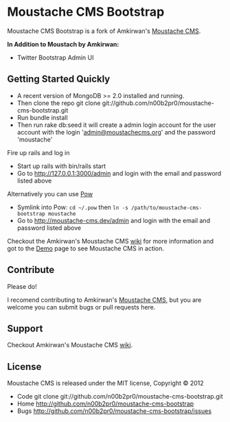 # Moustache CMS Bootstrap

Moustache CMS Bootstrap is a fork of Amkirwan's [Moustache CMS](https://github.com/amkirwan/moustache-cms).

**In Addition to Moustach by Amkirwan:**

- Twitter Bootstrap Admin UI

## Getting Started Quickly

- A recent version of MongoDB >= 2.0 installed and running. 
- Then clone the repo git clone git://github.com/n00b2pr0/moustache-cms-bootstrap.git
- Run bundle install
- Then run rake db:seed it will create a admin login account for the user account with the login 'admin@moustachecms.org' and the password 'moustache'

Fire up rails and log in

- Start up rails with bin/rails start 
- Go to http://127.0.0.1:3000/admin and login with the email and password listed above

Alternatively you can use [Pow](http://pow.cx/)

- Symlink into Pow: `cd ~/.pow` then `ln -s /path/to/moustache-cms-bootstrap moustache`
- Go to http://moustache-cms.dev/admin and login with the email and password listed above

Checkout the Amkirwan's Moustache CMS [wiki](http://github.com/amkirwan/moustache-cms/wiki) for more information and got to the [Demo](https://demo.moustachecms.org/admin) page to see Moustache CMS in action. 

## Contribute

Please do!

I recomend contributing to Amkirwan's [Moustache CMS](https://github.com/amkirwan/moustache-cms), but you are welcome you can submit bugs or pull requests here.

## Support 

Checkout Amkirwan's Moustache CMS [wiki](http://github.com/amkirwan/moustache-cms/wiki).

## License 

Moustache CMS is released under the MIT license, Copyright &copy; 2012

- Code git clone git://github.com/n00b2pr0/moustache-cms-bootstrap.git
- Home http://github.com/n00b2pr0/moustache-cms-bootstrap
- Bugs http://github.com/n00b2pr0/moustache-cms-bootstrap/issues
